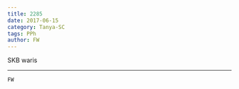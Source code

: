 ```yaml
---
title: 2285
date: 2017-06-15
category: Tanya-SC
tags: PPh
author: FW
---
```


SKB waris

---



`FW`
